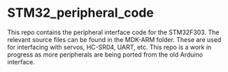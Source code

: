 # STM32_peripheral_code

This repo contains the peripheral interface code for the STM32F303. The relevant source files can be found in the MDK-ARM folder. These are used for interfacing with servos, HC-SR04, UART, etc. This repo is a work in progress as more peripherals are being ported from the old Arduino interface.
